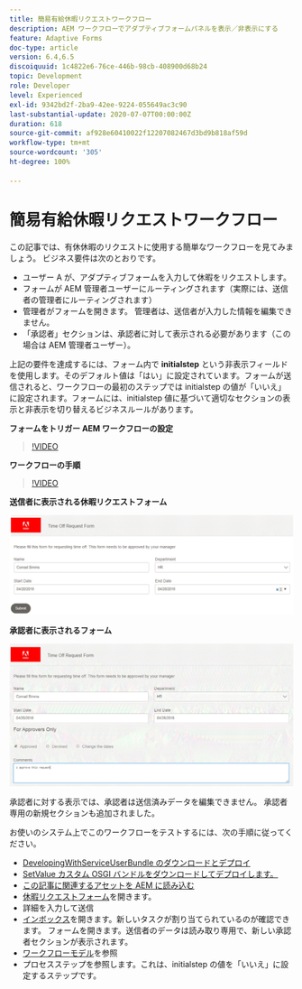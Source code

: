```yaml
---
title: 簡易有給休暇リクエストワークフロー
description: AEM ワークフローでアダプティブフォームパネルを表示／非表示にする
feature: Adaptive Forms
doc-type: article
version: 6.4,6.5
discoiquuid: 1c4822e6-76ce-446b-98cb-408900d68b24
topic: Development
role: Developer
level: Experienced
exl-id: 9342bd2f-2ba9-42ee-9224-055649ac3c90
last-substantial-update: 2020-07-07T00:00:00Z
duration: 618
source-git-commit: af928e60410022f12207082467d3bd9b818af59d
workflow-type: tm+mt
source-wordcount: '305'
ht-degree: 100%

---
```


# 簡易有給休暇リクエストワークフロー

この記事では、有休休暇のリクエストに使用する簡単なワークフローを見てみましょう。 ビジネス要件は次のとおりです。

* ユーザー A が、アダプティブフォームを入力して休暇をリクエストします。
* フォームが AEM 管理者ユーザーにルーティングされます（実際には、送信者の管理者にルーティングされます）
* 管理者がフォームを開きます。 管理者は、送信者が入力した情報を編集できません。
* 「承認者」セクションは、承認者に対して表示される必要があります（この場合は AEM 管理者ユーザー）。

上記の要件を達成するには、フォーム内で **initialstep** という非表示フィールドを使用します。そのデフォルト値は「はい」に設定されています。フォームが送信されると、ワークフローの最初のステップでは initialstep の値が「いいえ」に設定されます。フォームには、initialstep 値に基づいて適切なセクションの表示と非表示を切り替えるビジネスルールがあります。

**フォームをトリガー AEM ワークフローの設定**

>[!VIDEO](https://video.tv.adobe.com/v/28406?quality=12&learn=on)

**ワークフローの手順**

>[!VIDEO](https://video.tv.adobe.com/v/28407?quality=12&learn=on)

**送信者に表示される休暇リクエストフォーム**

![initialstep](assets/initialstep.gif)

**承認者に表示されるフォーム**

![approverview](assets/approversview.gif)

承認者に対する表示では、承認者は送信済みデータを編集できません。 承認者専用の新規セクションも追加されました。

お使いのシステム上でこのワークフローをテストするには、次の手順に従ってください。
* [DevelopingWithServiceUserBundle のダウンロードとデプロイ](/help/forms/assets/common-osgi-bundles/DevelopingWithServiceUser.jar)
* [SetValue カスタム OSGI バンドルをダウンロードしてデプロイします。](/help/forms/assets/common-osgi-bundles/SetValueApp.core-1.0-SNAPSHOT.jar)
* [この記事に関連するアセットを AEM に読み込む](assets/helpxworkflow.zip)
* [休暇リクエストフォーム](http://localhost:4502/content/dam/formsanddocuments/helpx/timeoffrequestform/jcr:content?wcmmode=disabled)を開きます。
* 詳細を入力して送信
* [インボックス](http://localhost:4502/mnt/overlay/cq/inbox/content/inbox.html)を開きます。新しいタスクが割り当てられているのが確認できます。 フォームを開きます。送信者のデータは読み取り専用で、新しい承認者セクションが表示されます。
*  [ワークフローモデル](http://localhost:4502/editor.html/conf/global/settings/workflow/models/helpxworkflow.html)を参照
* プロセスステップを参照します。これは、initialstep の値を「いいえ」に設定するステップです。
